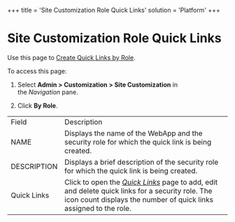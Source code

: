 +++
title = 'Site Customization Role Quick Links'
solution = 'Platform'
+++

# Site Customization Role Quick Links

<div class="use">

Use this page to [Create Quick Links by
Role](../Use_Cases/Create_Quick_Links_by_Role).

</div>

To access this page:

1.  Select **Admin \> Customization \> Site Customization** in
    the *Navigation* pane.

2.  Click **By
Role**.

|             |                                                                                                                                                                                            |
| ----------- | ------------------------------------------------------------------------------------------------------------------------------------------------------------------------------------------ |
| Field       | Description                                                                                                                                                                                |
| NAME        | Displays the name of the WebApp and the security role for which the quick link is being created.                                                                                           |
| DESCRIPTION | Displays a brief description of the security role for which the quick link is being created.                                                                                               |
| Quick Links | Click to open the *[Quick Links](Quick_Links_H)* page to add, edit and delete quick links for a security role. The icon count displays the number of quick links assigned to the role. |
